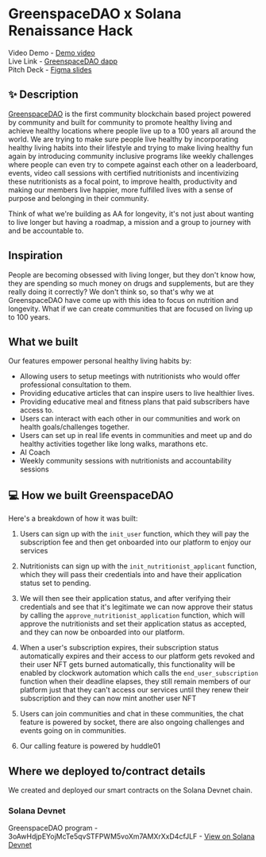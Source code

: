 
# GreenspaceDAO x Solana Renaissance Hack

Video Demo - [Demo video](https://www.loom.com/share/830b631d4e7b4a4d887ec28fd148f2ae) <br />
Live Link - [GreenspaceDAO dapp](https://greenspacedao.xyz/) <br />
Pitch Deck - [Figma slides](https://www.figma.com/proto/kbNH39bNAHi5LMqBysGlHD/GreenSpaceDAO-Pitch-Deck?page-id=0%3A1&type=design&node-id=0-185&viewport=401%2C401%2C0.05&t=T8YMxu888hhtmNQn-8&scaling=scale-down-width&hide-ui=1) <br/>

## ✨ Description

[GreenspaceDAO](https://greenspacedao.xyz/) is the first community blockchain based project powered by community and built for community to promote healthy living and achieve healthy locations where people live up to a 100 years all around the world. We are trying to make sure people live healthy by incorporating healthy living habits into their lifestyle and trying to make living healthy fun again by introducing community inclusive programs like weekly challenges where people can even try to compete against each other on a leaderboard, events, video call sessions with certified nutritionists and incentivizing these nutritionists as a focal point, to improve health, productivity and making our members live happier, more fulfilled lives with a sense of purpose and belonging in their community. 

Think of what we're building as AA for longevity, it's not just about wanting to live longer but having a roadmap, a mission and a group to journey with and be accountable to. 

## Inspiration

People are becoming obsessed with living longer, but they don't know how, they are spending so much money on drugs and supplements, but are they really doing it correctly? We don't think so, so that's why we at GreenspaceDAO have come up with this idea to focus on nutrition and longevity. What if we can create communities that are focused on living up to 100 years.

## What we built

Our features empower personal healthy living habits by:

- Allowing users to setup meetings with nutritionists who would offer professional consultation to them.
- Providing educative articles that can inspire users to live healthier lives.
- Providing educative meal and fitness plans that paid subscribers have access to.
- Users can interact with each other in our communities and work on health goals/challenges together.
- Users can set up in real life events in communities and meet up and do healthy activities together like long walks, marathons etc.
- AI Coach
- Weekly community sessions with nutritionists and accountability sessions

## 💻 How we built GreenspaceDAO

Here's a breakdown of how it was built:

1. Users can sign up with the `init_user` function, which they will pay the subscription fee and then get onboarded into our platform to enjoy our services

2. Nutritionists can sign up with the `init_nutritionist_applicant` function, which they will pass their credentials into and have their application status set to pending.

3. We will then see their application status, and after verifying their credentials and see that it's legitimate we can now approve their status by calling the `approve_nutritionist_application` function, which will approve the nutritionists and set their application status as accepted, and they can now be onboarded into our platform.

5. When a user's subscription expires, their subscription status automatically expires and their access to our platform gets revoked and their user NFT gets burned automatically, this functionality will be enabled by clockwork automation which calls the `end_user_subscription` function when their deadline elapses, they still remain members of our platform just that they can't access our services until they renew their subscription and they can now mint another user NFT

6. Users can join communities and chat in these communities, the chat feature is powered by socket, there are also ongoing challenges and events going on in communities.

7. Our calling feature is powered by huddle01

## Where we deployed to/contract details

We created and deployed our smart contracts on the Solana Devnet chain.

### Solana Devnet

GreenspaceDAO program - 3oAwHdjpEYojMcTe5qvSTFPWM5voXm7AMXrXxD4cfJLF - [View on Solana Devnet](https://explorer.solana.com/address/3oAwHdjpEYojMcTe5qvSTFPWM5voXm7AMXrXxD4cfJLF?cluster=devnet)


